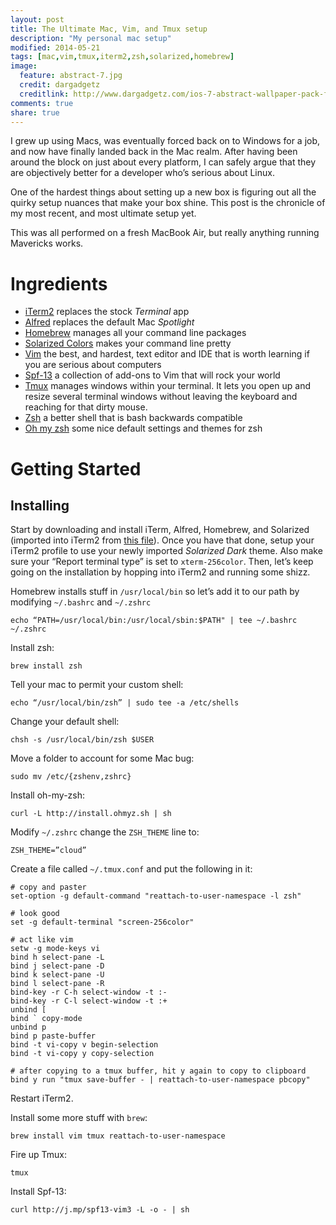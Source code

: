 ```yaml
---
layout: post
title: The Ultimate Mac, Vim, and Tmux setup
description: "My personal mac setup"
modified: 2014-05-21
tags: [mac,vim,tmux,iterm2,zsh,solarized,homebrew]
image:
  feature: abstract-7.jpg
  credit: dargadgetz
  creditlink: http://www.dargadgetz.com/ios-7-abstract-wallpaper-pack-for-iphone-5-and-ipod-touch-retina/
comments: true
share: true
---
```


I grew up using Macs, was eventually forced back on to Windows for a job, and
now have finally landed back in the Mac realm. After having been around the
block on just about every platform, I can safely argue that they are objectively
better for a developer who’s serious about Linux.

One of the hardest things about setting up a new box is figuring out all the
quirky setup nuances that make your box shine. This post is the chronicle of my
most recent, and most ultimate setup yet.

This was all performed on a fresh MacBook Air, but really anything running
Mavericks works.

# Ingredients

- [iTerm2](http://www.iterm2.com/#/section/home) replaces the stock *Terminal*
  app
- [Alfred](http://www.alfredapp.com/) replaces the default Mac *Spotlight*
- [Homebrew](http://brew.sh/) manages all your command line packages
- [Solarized Colors](http://ethanschoonover.com/solarized/files/solarized.zip)
  makes your command line pretty
- [Vim](http://en.wikipedia.org/wiki/Vim_(text_editor)) the best, and hardest,
  text editor and IDE that is worth learning if you are serious about computers
- [Spf-13](http://vim.spf13.com/) a collection of add-ons to Vim that will rock
  your world
- [Tmux](http://en.wikipedia.org/wiki/Tmux) manages windows within your
  terminal. It lets you open up and resize several terminal windows without
  leaving the keyboard and reaching for that dirty mouse.
- [Zsh](http://en.wikipedia.org/wiki/Z_shell) a better shell that is bash
  backwards compatible
- [Oh my zsh](https://github.com/robbyrussell/oh-my-zsh) some nice default
  settings and themes for zsh

# Getting Started

## Installing

Start by downloading and install iTerm, Alfred, Homebrew, and Solarized
(imported into iTerm2 from [this file][solar-file]). Once you have that done,
setup your iTerm2 profile to use your newly imported *Solarized Dark* theme.
Also make sure your “Report terminal type” is set to `xterm-256color`. Then,
let’s keep going on the installation by hopping into iTerm2 and running some
shizz.

Homebrew installs stuff in `/usr/local/bin` so let’s add it to our path by
modifying `~/.bashrc` and `~/.zshrc`

    echo “PATH=/usr/local/bin:/usr/local/sbin:$PATH" | tee ~/.bashrc ~/.zshrc

Install zsh:

    brew install zsh

Tell your mac to permit your custom shell:

    echo “/usr/local/bin/zsh” | sudo tee -a /etc/shells

Change your default shell:

    chsh -s /usr/local/bin/zsh $USER

Move a folder to account for some Mac bug:

    sudo mv /etc/{zshenv,zshrc}

Install oh-my-zsh:

    curl -L http://install.ohmyz.sh | sh

Modify `~/.zshrc` change the `ZSH_THEME` line to:

    ZSH_THEME=”cloud”

Create a file called `~/.tmux.conf` and put the following in it:

    # copy and paster
    set-option -g default-command "reattach-to-user-namespace -l zsh"

    # look good
    set -g default-terminal "screen-256color"

    # act like vim
    setw -g mode-keys vi
    bind h select-pane -L
    bind j select-pane -D
    bind k select-pane -U
    bind l select-pane -R
    bind-key -r C-h select-window -t :-
    bind-key -r C-l select-window -t :+
    unbind [
    bind ` copy-mode
    unbind p
    bind p paste-buffer
    bind -t vi-copy v begin-selection
    bind -t vi-copy y copy-selection

    # after copying to a tmux buffer, hit y again to copy to clipboard
    bind y run "tmux save-buffer - | reattach-to-user-namespace pbcopy"

Restart iTerm2.

Install some more stuff with `brew`:

    brew install vim tmux reattach-to-user-namespace

Fire up Tmux:

    tmux

Install Spf-13:

    curl http://j.mp/spf13-vim3 -L -o - | sh


[solar-file]: https://github.com/altercation/solarized/blob/master/iterm2-colors-solarized/Solarized%20Dark.itermcolors


